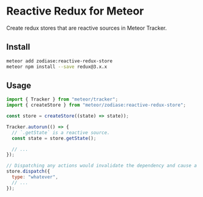 # Reactive Redux for Meteor

Create redux stores that are reactive sources in Meteor Tracker.

## Install

```bash
meteor add zodiase:reactive-redux-store
meteor npm install --save redux@3.x.x
```

## Usage

```JavaScript
import { Tracker } from "meteor/tracker";
import { createStore } from "meteor/zodiase:reactive-redux-store";

const store = createStore((state) => state));

Tracker.autorun(() => {
  // `.getState` is a reactive source.
  const state = store.getState();

  // ...
});

// Dispatching any actions would invalidate the dependency and cause a re-run.
store.dispatch({
  type: "whatever",
  // ...
});
```
